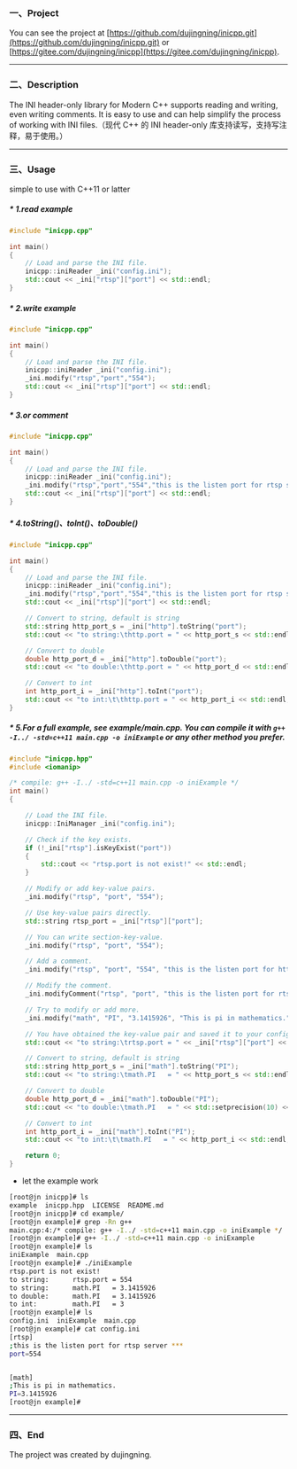 ### 一、Project
You can see the project at [https://github.com/dujingning/inicpp.git](https://github.com/dujingning/inicpp.git) or [https://gitee.com/dujingning/inicpp](https://gitee.com/dujingning/inicpp).


---

### 二、Description

The INI header-only library for Modern C++ supports reading and writing, even writing comments. It is easy to use and can help simplify the process of working with INI files.（现代 C++ 的 INI header-only 库支持读写，支持写注释，易于使用。）

---
### 三、Usage

simple to use with C++11 or latter

##### * 1.read example
```cpp
#include "inicpp.cpp"

int main()
{
    // Load and parse the INI file.
    inicpp::iniReader _ini("config.ini");
    std::cout << _ini["rtsp"]["port"] << std::endl;
}
```

##### * 2.write example
```cpp
#include "inicpp.cpp"

int main()
{
    // Load and parse the INI file.
    inicpp::iniReader _ini("config.ini");
    _ini.modify("rtsp","port","554");
    std::cout << _ini["rtsp"]["port"] << std::endl;
}
```
##### * 3.or comment
```cpp
#include "inicpp.cpp"

int main()
{
    // Load and parse the INI file.
    inicpp::iniReader _ini("config.ini");
    _ini.modify("rtsp","port","554","this is the listen port for rtsp server");
    std::cout << _ini["rtsp"]["port"] << std::endl;
}
```
##### * 4.toString()、toInt()、toDouble()
```cpp
#include "inicpp.cpp"

int main()
{
	// Load and parse the INI file.
	inicpp::iniReader _ini("config.ini");
	_ini.modify("rtsp","port","554","this is the listen port for rtsp server");
	std::cout << _ini["rtsp"]["port"] << std::endl;

	// Convert to string, default is string
	std::string http_port_s = _ini["http"].toString("port");
	std::cout << "to string:\thttp.port = " << http_port_s << std::endl;

	// Convert to double
	double http_port_d = _ini["http"].toDouble("port");
	std::cout << "to double:\thttp.port = " << http_port_d << std::endl;

	// Convert to int
	int http_port_i = _ini["http"].toInt("port");
	std::cout << "to int:\t\thttp.port = " << http_port_i << std::endl;
}
```
##### * 5.For a full example, see example/main.cpp. You can compile it with `g++ -I../ -std=c++11 main.cpp -o iniExample` or any other method you prefer.


```cpp
#include "inicpp.hpp"
#include <iomanip>

/* compile: g++ -I../ -std=c++11 main.cpp -o iniExample */
int main()
{

	// Load the INI file.
	inicpp::IniManager _ini("config.ini");

	// Check if the key exists.
	if (!_ini["rtsp"].isKeyExist("port"))
	{
		std::cout << "rtsp.port is not exist!" << std::endl;
	}

	// Modify or add key-value pairs.
	_ini.modify("rtsp", "port", "554");

	// Use key-value pairs directly.
	std::string rtsp_port = _ini["rtsp"]["port"];

	// You can write section-key-value.
	_ini.modify("rtsp", "port", "554");

	// Add a comment.
	_ini.modify("rtsp", "port", "554", "this is the listen port for http server");

	// Modify the comment.
	_ini.modifyComment("rtsp", "port", "this is the listen port for rtsp server ***");

	// Try to modify or add more.
	_ini.modify("math", "PI", "3.1415926", "This is pi in mathematics.");

	// You have obtained the key-value pair and saved it to your config file.
	std::cout << "to string:\trtsp.port = " << _ini["rtsp"]["port"] << std::endl;

	// Convert to string, default is string
	std::string http_port_s = _ini["math"].toString("PI");
	std::cout << "to string:\tmath.PI   = " << http_port_s << std::endl;

	// Convert to double
	double http_port_d = _ini["math"].toDouble("PI");
	std::cout << "to double:\tmath.PI   = " << std::setprecision(10) << http_port_d << std::endl;

	// Convert to int
	int http_port_i = _ini["math"].toInt("PI");
	std::cout << "to int:\t\tmath.PI   = " << http_port_i << std::endl;

	return 0;
}
```
* let the example work 
```bash
[root@jn inicpp]# ls
example  inicpp.hpp  LICENSE  README.md
[root@jn inicpp]# cd example/
[root@jn example]# grep -Rn g++
main.cpp:4:/* compile: g++ -I../ -std=c++11 main.cpp -o iniExample */
[root@jn example]# g++ -I../ -std=c++11 main.cpp -o iniExample
[root@jn example]# ls
iniExample  main.cpp
[root@jn example]# ./iniExample
rtsp.port is not exist!
to string:      rtsp.port = 554
to string:      math.PI   = 3.1415926
to double:      math.PI   = 3.1415926
to int:         math.PI   = 3
[root@jn example]# ls
config.ini  iniExample  main.cpp
[root@jn example]# cat config.ini
[rtsp]
;this is the listen port for rtsp server ***
port=554


[math]
;This is pi in mathematics.
PI=3.1415926
[root@jn example]#
```

---
### 四、End
 The project was created by dujingning. 